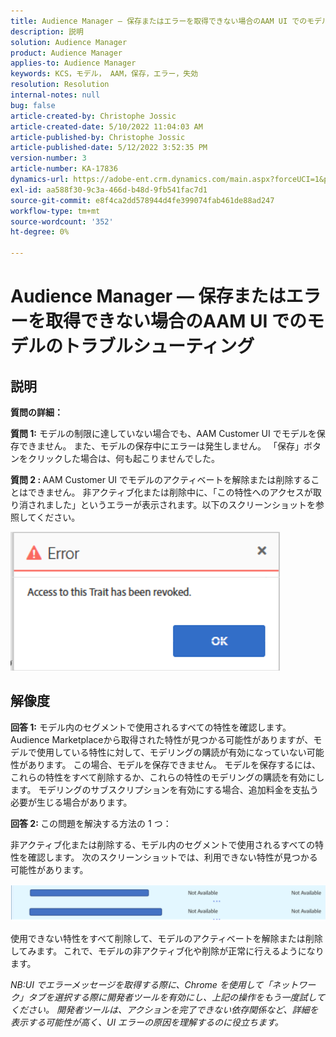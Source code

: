 ```yaml
---
title: Audience Manager — 保存またはエラーを取得できない場合のAAM UI でのモデルのトラブルシューティング
description: 説明
solution: Audience Manager
product: Audience Manager
applies-to: Audience Manager
keywords: KCS，モデル， AAM，保存，エラー，失効
resolution: Resolution
internal-notes: null
bug: false
article-created-by: Christophe Jossic
article-created-date: 5/10/2022 11:04:03 AM
article-published-by: Christophe Jossic
article-published-date: 5/12/2022 3:52:35 PM
version-number: 3
article-number: KA-17836
dynamics-url: https://adobe-ent.crm.dynamics.com/main.aspx?forceUCI=1&pagetype=entityrecord&etn=knowledgearticle&id=2d000de3-50d0-ec11-a7b5-00224809c101
exl-id: aa588f30-9c3a-466d-b48d-9fb541fac7d1
source-git-commit: e8f4ca2dd578944d4fe399074fab461de88ad247
workflow-type: tm+mt
source-wordcount: '352'
ht-degree: 0%

---
```


# Audience Manager — 保存またはエラーを取得できない場合のAAM UI でのモデルのトラブルシューティング

## 説明


<b>質問の詳細： </b>



<b>質問 1:</b> モデルの制限に達していない場合でも、AAM Customer UI でモデルを保存できません。 また、モデルの保存中にエラーは発生しません。 「保存」ボタンをクリックした場合は、何も起こりませんでした。



<b>質問 2 : </b>AAM Customer UI でモデルのアクティベートを解除または削除することはできません。 非アクティブ化または削除中に、「この特性へのアクセスが取り消されました」というエラーが表示されます。以下のスクリーンショットを参照してください。





![](assets/___31000de3-50d0-ec11-a7b5-00224809c101___.png)


## 解像度


<b>回答 1:</b> モデル内のセグメントで使用されるすべての特性を確認します。 Audience Marketplaceから取得された特性が見つかる可能性がありますが、モデルで使用している特性に対して、モデリングの購読が有効になっていない可能性があります。 この場合、モデルを保存できません。 モデルを保存するには、これらの特性をすべて削除するか、これらの特性のモデリングの購読を有効にします。 モデリングのサブスクリプションを有効にする場合、追加料金を支払う必要が生じる場合があります。



<b>回答 2: </b>この問題を解決する方法の 1 つ：

非アクティブ化または削除する、モデル内のセグメントで使用されるすべての特性を確認します。 次のスクリーンショットでは、利用できない特性が見つかる可能性があります。



![](assets/6ce5c786-9e7b-ec11-8d21-0022480aace4.png)

使用できない特性をすべて削除して、モデルのアクティベートを解除または削除してみます。 これで、モデルの非アクティブ化や削除が正常に行えるようになります。





*NB:UI でエラーメッセージを取得する際に、Chrome を使用して「ネットワーク」タブを選択する際に開発者ツールを有効にし、上記の操作をもう一度試してください。 開発者ツールは、アクションを完了できない依存関係など、詳細を表示する可能性が高く、UI エラーの原因を理解するのに役立ちます。*
